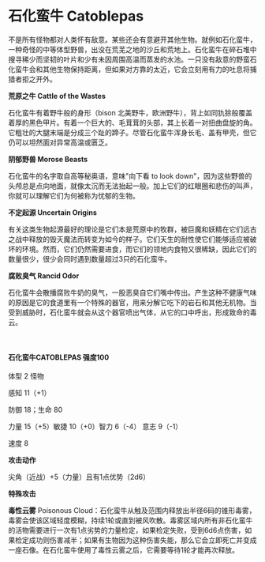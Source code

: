 # 石化蛮牛 Catoblepas

不是所有怪物都对人类怀有敌意。某些还会有意避开其他生物。就例如石化蛮牛，一种奇怪的中等体型野兽，出没在荒芜之地的沙丘和荒地上。石化蛮牛在碎石堆中搜寻稀少而坚韧的叶片和少有未因周围高温而蒸发的水池。一只没有敌意的野蛮石化蛮牛会和其他生物保持距离，但如果对方靠的太近，它会立刻用有力的吐息将捕猎者拒之开外。

**荒原之牛 Cattle of the Wastes**

石化蛮牛有着野牛般的身形（bison
北美野牛，欧洲野牛），背上如同犰狳般覆盖着厚的黑色甲片。有着一个巨大的、毛茸茸的头部，其上长着一对扭曲盘旋的角。它粗壮的大腿末端是分成三个趾的蹄子。尽管石化蛮牛浑身长毛、盖有甲壳，但它仍可以坦然面对异常高温或匮乏。

**阴郁野兽 Morose Beasts**

石化蛮牛的名字取自高等秘奥语，意味"向下看 to look
down"，因为这些野兽的头颅总是点向地面，就像太沉而无法抬起一般。加上它们的红眼圈和悲伤的叫声，你就可以理解它们为何被称为忧郁的生物。

**不定起源 Uncertain Origins**

有关这类生物起源最好的理论是它们本是荒原中的牧群，被巨魔和妖精在它们远古之战中释放的毁灭魔法而转变为如今的样子。它们天生的耐性使它们能够适应被破坏的环境。然而，它们仍然需要进食，而它们的领地内食物又很稀缺，因此它们的数量很少，很少会同时遇到数量超过3只的石化蛮牛。

**腐败臭气 Rancid Odor**

石化蛮牛会散播腐败牛奶的臭气，一股恶臭自它们嘴中传出。产生这种不健康气味的原因是它的食道里有一个特殊的器官，用来分解它吃下的岩石和其他无机物。当受到威胁时，石化蛮牛就会从这个器官喷出气体，从它的口中呼出，形成致命的毒云。

 

#### 石化蛮牛CATOBLEPAS 强度100

体型 2 怪物

感知 11（+1）

防御 18；生命 80

力量 15（+5）敏捷 10（+0）智力 6（-4） 意志 9（-1）

速度 8

**攻击动作**

尖角（近战）+5（力量）且有1点优势（2d6）

**特殊攻击**

**毒性云雾** Poisonous
Cloud：石化蛮牛从触及范围内释放出半径6码的锥形毒雾，毒雾会使该区域轻度模糊，持续1轮或直到被风吹散。毒雾区域内所有非石化蛮牛的活物需要进行一次有1点劣势的力量检定，如果检定失败，受到6d6点伤害，如果检定成功则伤害减半；如果有生物因为这种伤害失能，那么它会立即死亡并变成一座石像。在石化蛮牛使用了毒性云雾之后，它需要等待1轮才能再次释放。
